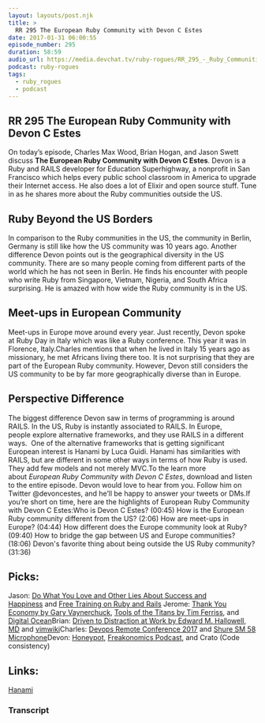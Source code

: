 ```yaml
---
layout: layouts/post.njk
title: >
  RR 295 The European Ruby Community with Devon C Estes
date: 2017-01-31 06:00:55
episode_number: 295
duration: 58:59
audio_url: https://media.devchat.tv/ruby-rogues/RR_295_-_Ruby_Communities_Outside_the_USA.mp3
podcast: ruby-rogues
tags:
  - ruby_rogues
  - podcast
---
```


## **RR 295&nbsp;The European Ruby Community with Devon C Estes**

On today’s episode, Charles Max Wood, Brian Hogan, and Jason Swett discuss **The European Ruby Community with Devon C Estes**. Devon&nbsp;is a Ruby and RAILS developer for Education Superhighway, a nonprofit in San Francisco which helps every public school classroom in America to upgrade their Internet access. He also does a lot of Elixir and open source stuff. Tune in&nbsp;as he shares more about the Ruby communities outside the US.

## **Ruby&nbsp;Beyond the US Borders**

In comparison to the Ruby communities in the US, the community in Berlin, Germany is still like how the US community was 10 years ago.&nbsp;Another difference Devon points out is the geographical diversity in the US community. There are so many people coming from different parts of the world which he has not seen in Berlin. He finds his encounter with people who write Ruby from Singapore, Vietnam, Nigeria, and South Africa surprising. He is amazed with how wide the Ruby community is in the US.

## **Meet-ups in European Community**

Meet-ups in Europe move around every year. Just recently, Devon spoke at&nbsp;Ruby Day in Italy which was like a Ruby conference. This year it was in Florence, Italy.Charles mentions that when he lived in Italy 15 years ago as missionary, he met Africans living there too. It is not surprising that they are part of the European Ruby community. However, Devon still considers the US community to be by far more geographically diverse than in Europe.

## **Perspective Difference**

The biggest difference Devon saw in terms of programming is around RAILS. In the US, Ruby is instantly&nbsp;associated to RAILS. In Europe, people&nbsp;explore alternative frameworks, and they use RAILS in a different ways. &nbsp;One of the alternative frameworks that is getting significant European interest is Hanami by Luca Guidi. Hanami has similarities with RAILS, but are different in some other ways in terms of how Ruby is used. They add few models and not merely MVC.To the learn more about&nbsp;_European_&nbsp;_Ruby Community with Devon C Estes_, download and listen to the entire episode. Devon&nbsp;would love to hear from you. Follow him on Twitter @devoncestes, and he’ll be happy to answer your tweets or DMs.If you’re short on time, here are the highlights of European Ruby Community with Devon C Estes:Who is Devon C Estes? (00:45) How is the European Ruby community different from the US? (2:06) How are meet-ups in Europe? (04:44) How different does the Europe community look at Ruby? (09:40) How to bridge the gap between US and Europe communities? (18:06) Devon's favorite thing about being outside the US Ruby community? (31:36)

## **Picks:**

Jason: [Do What You Love and Other Lies About Success and Happiness](https://www.amazon.com/Do-What-You-Love-Happiness/dp/1941393470)&nbsp;and&nbsp;[Free Training on Ruby and Rails](https://www.angularonrails.com/)&nbsp;Jerome: [Thank You Economy by Gary Vaynerchuck](https://www.amazon.com/Thank-You-Economy-Gary-Vaynerchuk/dp/0061914185), [Tools of the Titans by Tim Ferriss](https://toolsoftitans.com/), and [Digital Ocean](https://www.digitalocean.com/)Brian: [Driven to Distraction at Work by Edward M. Hallowell, MD](https://www.amazon.com/Driven-Distraction-Work-Focus-Productive/dp/1511392509)&nbsp;and&nbsp;[vimwiki](https://vimawesome.com/plugin/vimwiki)Charles: [Devops Remote Conference 2017](https://devchat.tv/conferences/devops-remote-conf-2017)&nbsp;and&nbsp;[Shure SM 58 Microphone](https://www.shure.com/americas/products/microphones/sm/sm58-vocal-microphone)Devon: [Honeypot](https://www.honeypot.io/), [Freakonomics Podcast](https://freakonomics.com/), and Crato (Code consistency)

## **Links:**

[Hanami](https://hanamirb.org/blog/2016/01/22/lotus-is-now-hanami.html)

### Transcript
